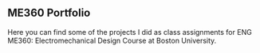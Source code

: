 ## ME360 Portfolio
Here you can find some of the projects I did as class assignments for ENG ME360: Electromechanical Design Course at Boston University.

